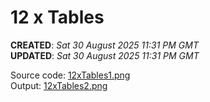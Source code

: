 # 12 x Tables

**CREATED**: *Sat 30 August 2025 11:31 PM GMT*  
**UPDATED**: *Sat 30 August 2025 11:31 PM GMT*  

Source code: [12xTables1.png](12xTables1.png)  
Output: [12xTables2.png](12xTables2.png)
